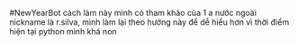 #NewYearBot
  cách làm này mình có tham khảo của 1 a nước ngoài nickname là r.silva, mình làm lại theo hướng này để dễ hiểu hơn vì thời điểm hiện tại python mình khá non
  

